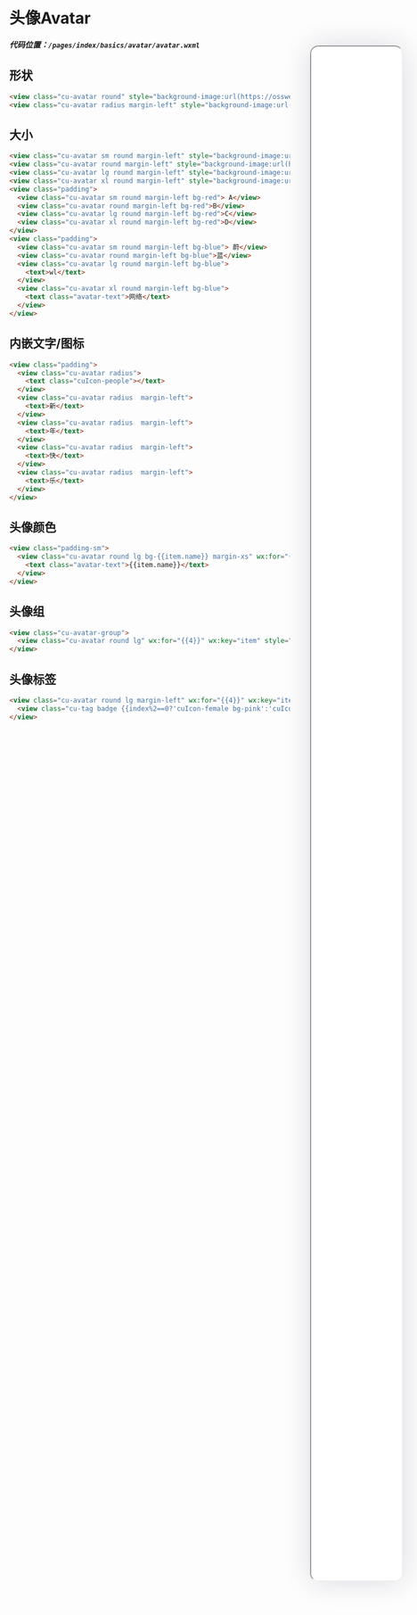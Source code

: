 <!--
 * @Descripttion: 
 * @version: V1.0
 * @Author: Xiaokang Lei
 * @email: lxk201808@163.com
 * @Date: 2022-12-02 16:56:21
 * @LastEditors: Xiaokang Lei
 * @LastEditTime: 2022-12-06 22:43:24
-->

<div style="width:17%; height:86%; float:right; position:fixed; right:3%;top: 4%;z-index: 99;">
  <iframe src="./h5/index.html#/pages/index/basics/avatar/avatar" width="100%" height="80%" style="border-radius:15px; box-shadow:0 0 50px 0px rgb(30 0 60 / 15%);"></iframe>
</div>

# 头像Avatar

***代码位置：`/pages/index/basics/avatar/avatar.wxml`***

## 形状

```html
<view class="cu-avatar round" style="background-image:url(https://ossweb-img.qq.com/images/lol/web201310/skin/big10001.jpg);"></view>
<view class="cu-avatar radius margin-left" style="background-image:url(https://ossweb-img.qq.com/images/lol/web201310/skin/big81005.jpg);"></view>
```

## 大小

```html
<view class="cu-avatar sm round margin-left" style="background-image:url(https://ossweb-img.qq.com/images/lol/web201310/skin/big10001.jpg);"></view>
<view class="cu-avatar round margin-left" style="background-image:url(https://ossweb-img.qq.com/images/lol/web201310/skin/big81005.jpg);"></view>
<view class="cu-avatar lg round margin-left" style="background-image:url(https://ossweb-img.qq.com/images/lol/web201310/skin/big25002.jpg);"></view>
<view class="cu-avatar xl round margin-left" style="background-image:url(https://ossweb-img.qq.com/images/lol/web201310/skin/big99008.jpg);"></view>
<view class="padding">
  <view class="cu-avatar sm round margin-left bg-red"> A</view>
  <view class="cu-avatar round margin-left bg-red">B</view>
  <view class="cu-avatar lg round margin-left bg-red">C</view>
  <view class="cu-avatar xl round margin-left bg-red">D</view>
</view>
<view class="padding">
  <view class="cu-avatar sm round margin-left bg-blue"> 蔚</view>
  <view class="cu-avatar round margin-left bg-blue">蓝</view>
  <view class="cu-avatar lg round margin-left bg-blue">
    <text>wl</text>
  </view>
  <view class="cu-avatar xl round margin-left bg-blue">
    <text class="avatar-text">网络</text>
  </view>
</view>
```

## 内嵌文字/图标

```html
<view class="padding">
  <view class="cu-avatar radius">
    <text class="cuIcon-people"></text>
  </view>
  <view class="cu-avatar radius  margin-left">
    <text>新</text>
  </view>
  <view class="cu-avatar radius  margin-left">
    <text>年</text>
  </view>
  <view class="cu-avatar radius  margin-left">
    <text>快</text>
  </view>
  <view class="cu-avatar radius  margin-left">
    <text>乐</text>
  </view>
</view>
```

## 头像颜色

```html
<view class="padding-sm">
  <view class="cu-avatar round lg bg-{{item.name}} margin-xs" wx:for="{{ColorList}}" wx:key="item">
    <text class="avatar-text">{{item.name}}</text>
  </view>
</view>
```

## 头像组

```html
<view class="cu-avatar-group">
  <view class="cu-avatar round lg" wx:for="{{4}}" wx:key="item" style="background-image:url(https://ossweb-img.qq.com/images/lol/web201310/skin/big1000{{index+1}}.jpg);"></view>
</view>
```

## 头像标签

```html
<view class="cu-avatar round lg margin-left" wx:for="{{4}}" wx:key="item" style="background-image:url(https://ossweb-img.qq.com/images/lol/web201310/skin/big1000{{index+1}}.jpg);">
  <view class="cu-tag badge {{index%2==0?'cuIcon-female bg-pink':'cuIcon-male bg-blue'}}"></view>
</view>
```
